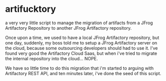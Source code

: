 # artifucktory
a very very little script to manage the migration of artifacts from a JFrog Artifactory Repository to another JFrog Artifactory repository.

Once upon a time, we used to have a local JFrog Artifactory repository, but one day, suddenly, my boss told me to setup a JFrog Artifactory server on the cloud, because some outsourcing developers should had to use it. 
I've found very good the Artifactory Cloud Saas, but when i've tried to migrate the internal repository into the cloud... NOPE.

We have so little time to do this migration that i'm started to arguing with Artifactory REST API, and ten minutes later, i've done the seed of this script.
